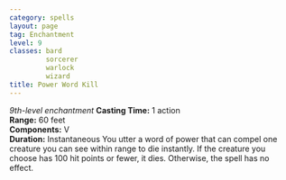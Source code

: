```yaml
---
category: spells
layout: page
tag: Enchantment
level: 9
classes: bard
         sorcerer
         warlock
         wizard
title: Power Word Kill 
---
```

_9th-level enchantment_ 
**Casting Time:** 1 action    
**Range:** 60 feet    
**Components:** V    
**Duration:** Instantaneous 
You utter a word of power that can compel one creature you can see within range to die instantly. If the creature you choose has 100 hit points or fewer, it dies. Otherwise, the spell has no effect.
